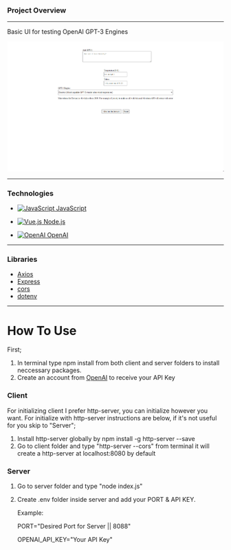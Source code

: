 ### Project Overview
---
 Basic UI for testing OpenAI GPT-3 Engines

 <img src="GPT-3.gif" alt="GPT-3" width="1000">

---
### Technologies
- <a href="https://developer.mozilla.org/en-US/docs/Web/JavaScript" title="JavaScript"><img src="https://github.com/get-icon/geticon/raw/master/icons/javascript.svg" alt="JavaScript" width="19px" height="15px"> JavaScript</a>
- <a href="https://nodejs.org/" title="Node.js"><img src="https://github.com/get-icon/geticon/raw/master/icons/nodejs.svg" alt="Vue.js" width="19px" height="15px"> Node.js</a>

- <a href="https://openai.com/" title="OpenAI"> <img src="https://cdn.iconscout.com/icon/free/png-256/openai-1524384-1290687.png" alt="OpenAI" width="19px" height="15px"> OpenAI</a>

---
### Libraries
- [Axios]
- [Express]
- [cors]
- [dotenv]


---
# How To Use

First;
1. In terminal type npm install from both client and server folders to install neccessary packages.
2. Create an account from [OpenAI] to receive your API Key

### Client
For initializing client I prefer http-server, you can initialize however you want. For initialize with http-server instructions are below, if it's not useful for you skip to "Server";

1. Install http-server globally by npm install -g http-server --save
2. Go to client folder and type "http-server --cors" from terminal it will create a http-server at localhost:8080 by default

### Server

1. Go to server folder and type "node index.js"
2. Create .env folder inside server and add your PORT & API KEY.

    Example: 

    PORT="Desired Port for Server || 8088"

    OPENAI_API_KEY="Your API Key"


[Axios]: https://www.npmjs.com/package/axios
[Express]: https://expressjs.com/
[cors]: https://www.npmjs.com/package/cors
[dotenv]: https://www.npmjs.com/package/dotenv
[OpenAI]: https://openai.com/